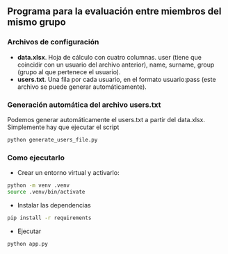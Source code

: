 ## Programa para la evaluación entre miembros del mismo grupo

### Archivos de configuración
- **data.xlsx**. Hoja de cálculo con cuatro columnas. user (tiene que coincidir con un usuario del archivo anterior), name, surname, group (grupo al que pertenece el usuario).
- **users.txt**. Una fila por cada usuario, en el formato usuario:pass (este archivo se puede generar automáticamente).


### Generación automática del archivo users.txt
Podemos generar automáticamente el users.txt a partir del data.xlsx. Simplemente hay que ejecutar el script 

```bash
python generate_users_file.py
``` 

### Como ejecutarlo
- Crear un entorno virtual y activarlo:
```bash
python -m venv .venv
source .venv/bin/activate
```

- Instalar las dependencias
```bash
pip install -r requirements
```

- Ejecutar
```bash
python app.py
```
